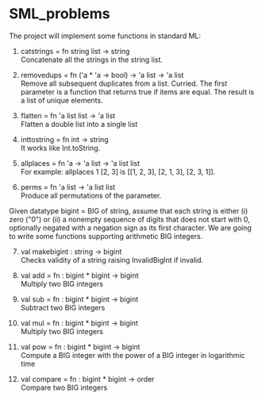 # SML_problems

The project will implement some functions in standard ML: <br />
1. catstrings = fn string list -> string <br />
Concatenate all the strings in the string list.

2. removedups = fn ('a * 'a -> bool) -> 'a list -> 'a list <br />
Remove all subsequent duplicates from a list. Curried. The first parameter is a function that returns true if items are equal. The result is a list of unique elements. 

3. flatten = fn 'a list list -> 'a list <br />
Flatten a double list into a single list

4. inttostring = fn int -> string <br />
It works like Int.toString.

5. allplaces = fn 'a -> 'a list -> 'a list list <br />
For example: allplaces 1 [2, 3] is [[1, 2, 3], [2, 1, 3], [2, 3, 1]].

6. perms = fn 'a list -> 'a list list <br />
Produce all permutations of the parameter.

Given datatype bigint = BIG of string, assume that each string is either (i) zero ("0") or (ii) a nonempty sequence of digits that does not start with 0, optionally negated with a negation sign as its first character. We are going to write some functions supporting arithmetic BIG integers. <br />

7. val makebigint : string -> bigint <br />
Checks validity of a string raising InvalidBigInt if invalid.

8. val add = fn : bigint * bigint -> bigint <br />
Multiply two BIG integers

9. val sub = fn : bigint * bigint -> bigint <br />
Subtract two BIG integers

10. val mul = fn : bigint * bigint -> bigint <br />
Multiply two BIG integers

11. val pow = fn : bigint * bigint -> bigint <br />
Compute a BIG integer with the power of a BIG integer in logarithmic time

12. val compare = fn : bigint * bigint -> order <br />
Compare two BIG integers
